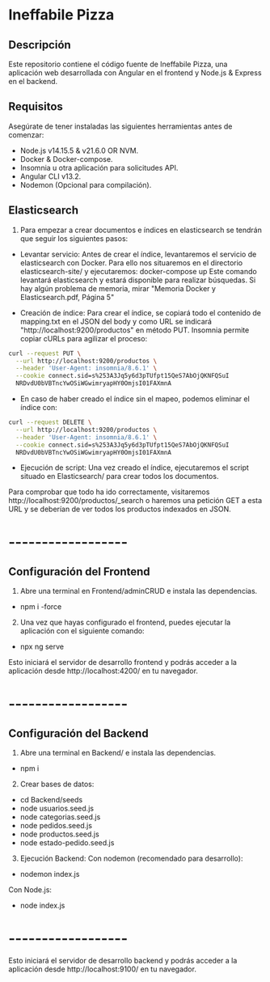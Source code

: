 # Ineffabile Pizza

## Descripción
Este repositorio contiene el código fuente de Ineffabile Pizza, una aplicación web desarrollada con Angular en el frontend y Node.js & Express en el backend.

## Requisitos
Asegúrate de tener instaladas las siguientes herramientas antes de comenzar:
- Node.js v14.15.5 & v21.6.0 OR NVM.
- Docker & Docker-compose.
- Insomnia u otra aplicación para solicitudes API.
- Angular CLI v13.2.
- Nodemon (Opcional para compilación).

## Elasticsearch

1. Para empezar a crear documentos e índices en elasticsearch se tendrán que seguir los siguientes pasos:

- Levantar servicio: 
Antes de crear el índice, levantaremos el servicio de elasticsearch con Docker. Para ello nos situaremos en el directorio elasticsearch-site/ y ejecutaremos: docker-compose up
Este comando levantará elasticsearch y estará disponible para realizar búsquedas. Si hay algún problema de memoria, mirar "Memoria Docker y Elasticsearch.pdf, Página 5"

- Creación de índice: 
Para crear el índice, se copiará todo el contenido de mapping.txt en el JSON del body y como URL se indicará "http://localhost:9200/productos" en método PUT. Insomnia permite copiar cURLs para agilizar el proceso: 
```bash
curl --request PUT \
  --url http://localhost:9200/productos \
  --header 'User-Agent: insomnia/8.6.1' \
  --cookie connect.sid=s%253A3Jq5y6d3pTUfpt15QeS7AbOjQKNFQSuI
  NRDvdU0bVBTncYwOSiWGwimryapHY0OmjsI01FAXmnA
```

- En caso de haber creado el índice sin el mapeo, podemos eliminar el índice con:
```bash
curl --request DELETE \
  --url http://localhost:9200/productos \
  --header 'User-Agent: insomnia/8.6.1' \
  --cookie connect.sid=s%253A3Jq5y6d3pTUfpt15QeS7AbOjQKNFQSuI
  NRDvdU0bVBTncYwOSiWGwimryapHY0OmjsI01FAXmnA
```

- Ejecución de script: 
Una vez creado el índice, ejecutaremos el script situado en Elasticsearch/ para crear todos los documentos.

Para comprobar que todo ha ido correctamente, visitaremos http://localhost:9200/productos/_search o haremos una petición GET a esta URL y se deberían de ver todos los productos indexados en JSON.

# ------------------

## Configuración del Frontend

1. Abre una terminal en Frontend/adminCRUD e instala las dependencias.
- npm i -force

2. Una vez que hayas configurado el frontend, puedes ejecutar la aplicación con el siguiente comando:
- npx ng serve

Esto iniciará el servidor de desarrollo frontend y podrás acceder a la aplicación desde http://localhost:4200/ en tu navegador.

# ------------------

## Configuración del Backend
1. Abre una terminal en Backend/ e instala las dependencias.
- npm i

2. Crear bases de datos:
- cd Backend/seeds
- node usuarios.seed.js
- node categorias.seed.js
- node pedidos.seed.js
- node productos.seed.js
- node estado-pedido.seed.js

3. Ejecución Backend:
Con nodemon (recomendado para desarrollo):
- nodemon index.js

Con Node.js:
- node index.js

# ------------------

Esto iniciará el servidor de desarrollo backend y podrás acceder a la aplicación desde http://localhost:9100/ en tu navegador.